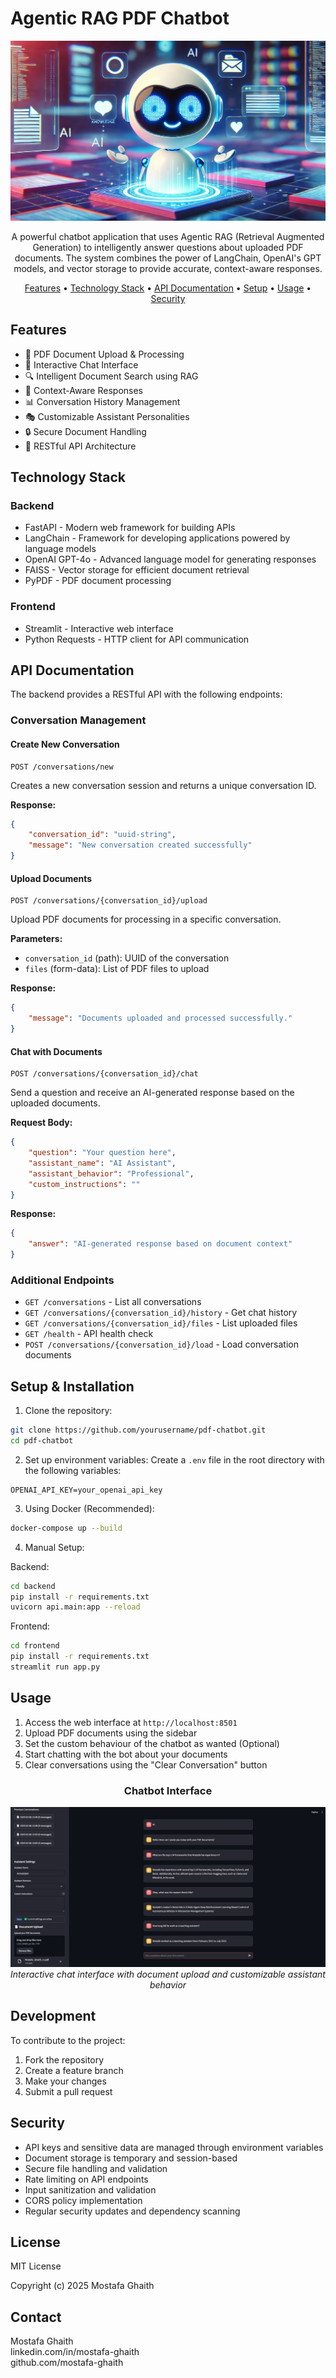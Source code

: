 # Agentic RAG PDF Chatbot

<div align="center">

![Chatbot Banner](docs\banner.webp)

A powerful chatbot application that uses Agentic RAG (Retrieval Augmented Generation) to intelligently answer questions about uploaded PDF documents. The system combines the power of LangChain, OpenAI's GPT models, and vector storage to provide accurate, context-aware responses.

[Features](#features) • [Technology Stack](#technology-stack) • [API Documentation](#api-documentation) • [Setup](#setup--installation) • [Usage](#usage) • [Security](#security)

</div>

## Features

- 📄 PDF Document Upload & Processing
- 💬 Interactive Chat Interface
- 🔍 Intelligent Document Search using RAG
- 🧠 Context-Aware Responses
- 📊 Conversation History Management
- 🎭 Customizable Assistant Personalities
- 🔒 Secure Document Handling
- 🚀 RESTful API Architecture

## Technology Stack

### Backend
- FastAPI - Modern web framework for building APIs
- LangChain - Framework for developing applications powered by language models
- OpenAI GPT-4o - Advanced language model for generating responses
- FAISS - Vector storage for efficient document retrieval
- PyPDF - PDF document processing

### Frontend
- Streamlit - Interactive web interface
- Python Requests - HTTP client for API communication

## API Documentation

The backend provides a RESTful API with the following endpoints:

### Conversation Management

#### Create New Conversation
```http
POST /conversations/new
```
Creates a new conversation session and returns a unique conversation ID.

**Response:**
```json
{
    "conversation_id": "uuid-string",
    "message": "New conversation created successfully"
}
```

#### Upload Documents
```http
POST /conversations/{conversation_id}/upload
```
Upload PDF documents for processing in a specific conversation.

**Parameters:**
- `conversation_id` (path): UUID of the conversation
- `files` (form-data): List of PDF files to upload

**Response:**
```json
{
    "message": "Documents uploaded and processed successfully."
}
```

#### Chat with Documents
```http
POST /conversations/{conversation_id}/chat
```
Send a question and receive an AI-generated response based on the uploaded documents.

**Request Body:**
```json
{
    "question": "Your question here",
    "assistant_name": "AI Assistant",
    "assistant_behavior": "Professional",
    "custom_instructions": ""
}
```

**Response:**
```json
{
    "answer": "AI-generated response based on document context"
}
```

### Additional Endpoints

- `GET /conversations` - List all conversations
- `GET /conversations/{conversation_id}/history` - Get chat history
- `GET /conversations/{conversation_id}/files` - List uploaded files
- `GET /health` - API health check
- `POST /conversations/{conversation_id}/load` - Load conversation documents

## Setup & Installation

1. Clone the repository:
```bash
git clone https://github.com/yourusername/pdf-chatbot.git
cd pdf-chatbot
```

2. Set up environment variables:
Create a `.env` file in the root directory with the following variables:
```env
OPENAI_API_KEY=your_openai_api_key
```

3. Using Docker (Recommended):
```bash
docker-compose up --build
```

4. Manual Setup:

Backend:
```bash
cd backend
pip install -r requirements.txt
uvicorn api.main:app --reload
```

Frontend:
```bash
cd frontend
pip install -r requirements.txt
streamlit run app.py
```

## Usage

1. Access the web interface at `http://localhost:8501`
2. Upload PDF documents using the sidebar
3. Set the custom behaviour of the chatbot as wanted (Optional)
4. Start chatting with the bot about your documents
5. Clear conversations using the "Clear Conversation" button

<div align="center">

### Chatbot Interface

![Chatbot Interface Screenshot](docs/chatbot-ui-screenshot.png)
*Interactive chat interface with document upload and customizable assistant behavior*

</div>

## Development

To contribute to the project:

1. Fork the repository
2. Create a feature branch
3. Make your changes
4. Submit a pull request

## Security

- API keys and sensitive data are managed through environment variables
- Document storage is temporary and session-based
- Secure file handling and validation
- Rate limiting on API endpoints
- Input sanitization and validation
- CORS policy implementation
- Regular security updates and dependency scanning

## License

MIT License

Copyright (c) 2025 Mostafa Ghaith


## Contact

Mostafa Ghaith\
linkedin.com/in/mostafa-ghaith\
github.com/mostafa-ghaith